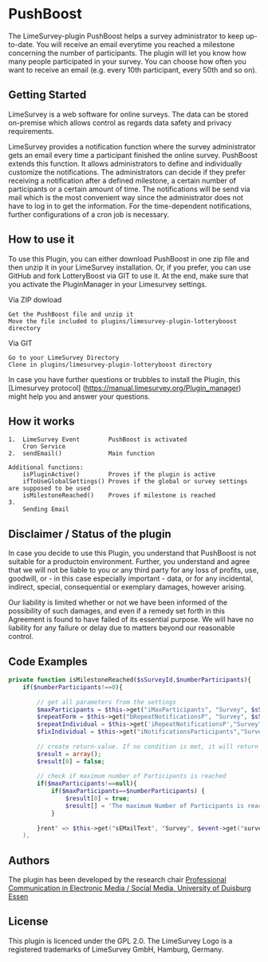 # PushBoost

The LimeSurvey-plugin PushBoost helps a survey administrator to keep up-to-date.
You will receive an email everytime you reached a milestone concerning the number of participants.
The plugin will let you know how many people participated in your survey.
You can choose how often you want to receive an email (e.g. every 10th participant, every 50th and so on).

## Getting Started

LimeSurvey is a web software for online surveys.
The data can be stored on-premise which allows control as regards data safety and privacy requirements.

LimeSurvey provides a notification function where the survey administrator gets an email every time a participant finished the online survey.
PushBoost extends this function.
It allows administrators to define and individually customize the notifications.
The administrators can decide if they prefer receiving a notification after a defined milestone, a certain number of participants or a certain amount of time.
The notifications will be send via mail which is the most convenient way since the administrator does not have to log in to get the information.
For the time-dependent notifications, further configurations of a cron job is necessary.


## How to use it

To use this Plugin, you can either download PushBoost in one zip file and then unzip it in your LimeSurvey installation. Or, if you prefer, you can use GitHub and fork LotteryBoost via GIT to use it. At the end, make sure that you activate the PluginManager in your Limesurvey settings.

Via ZIP dowload

    Get the PushBoost file and unzip it
    Move the file included to plugins/limesurvey-plugin-lotteryboost directory

Via GIT

    Go to your LimeSurvey Directory 
    Clone in plugins/limesurvey-plugin-lotteryboost directory

In case you have further questions or trubbles to install the Plugin, this [Limesurvey protocol] (https://manual.limesurvey.org/Plugin_manager) might help you and answer your questions.

## How it works

    1.  LimeSurvey Event        PushBoost is activated
        Cron Service 
    2.  sendEmail()             Main function
    
    Additional functions:
        isPluginActive()        Proves if the plugin is active
        ifToUseGlobalSettings() Proves if the global or survey settings are supposed to be used
        isMilestoneReached()    Proves if milestone is reached
    3.
        Sending Email
    
## Disclaimer / Status of the plugin

In case you decide to use this Plugin, you understand that PushBoost is not suitable for a productoin environment. Further, you understand and agree that we will not be liable to you or any third party for any loss of profits, use, goodwill, or - in this case especially important - data, or for any incidental, indirect, special, consequential or exemplary damages, however arising.

Our liability is limited whether or not we have been informed of the possibility of such damages, and even if a remedy set forth in this Agreement is found to have failed of its essential purpose. We will have no liability for any failure or delay due to matters beyond our reasonable control.

## Code Examples
```php
private function isMilestoneReached($sSurveyId,$numberParticipants){
	if($numberParticipants!==0){
	    
	    // get all parameters from the settings
	    $maxParticipants = $this->get("iMaxParticipants", "Survey", $sSurveyId);
	    $repeatForm = $this->get("bRepeatNotificationsP", "Survey", $sSurveyId);
	    $repeatIndividual = $this->get('iRepeatNotificationsP',"Survey", $sSurveyId);
	    $fixIndividual = $this->get("iNotificationsParticipants","Survey",$sSurveyId);
	    
	    // create return-value. If no condition is met, it will return false
	    $result = array();
	    $result[0] = false;
	    
	    // check if maximum number of Participants is reached
	    if($maxParticipants!==null){
	        if($maxParticipants==$numberParticipants) {
	            $result[0] = true;
	            $result[] = 'The maximum Number of Participants is reached.';
	        }
	        
	    }rent" => $this->get("sEMailText", "Survey", $event->get("survey"))
	),
```

## Authors

The plugin has been developed by the research chair [Professional Communication in Electronic Media / Social Media, University of Duisburg Essen](https://www.uni-due.de/proco/index_en.php)


## License

This plugin is licenced under the GPL 2.0. The LimeSurvey Logo is a registered trademarks of LimeSurvey GmbH, Hamburg, Germany.
